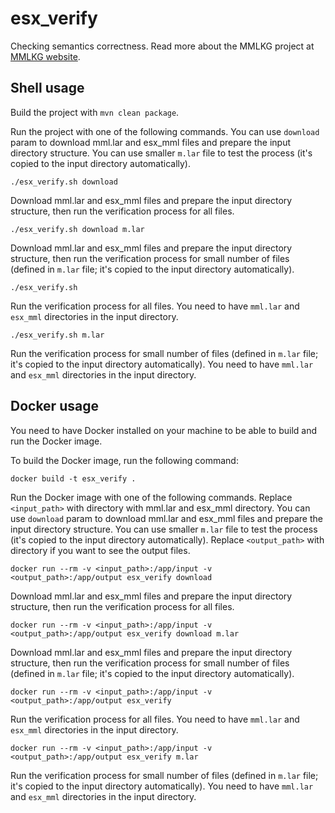 # esx_verify

Checking semantics correctness.
Read more about the MMLKG project at [MMLKG website](https://mmlkg.uwb.edu.pl).

## Shell usage

Build the project with `mvn clean package`.

Run the project with one of the following commands.
You can use `download` param to download mml.lar and esx_mml files and prepare the input directory structure.
You can use smaller `m.lar` file to test the process (it's copied to the input directory automatically).

```shell
./esx_verify.sh download
```

Download mml.lar and esx_mml files and prepare the input directory structure, then run the verification process for all files.


```shell
./esx_verify.sh download m.lar
```

Download mml.lar and esx_mml files and prepare the input directory structure, then run the verification process for small number of files (defined in `m.lar` file; it's copied to the input directory automatically).

```shell
./esx_verify.sh
```

Run the verification process for all files. You need to have `mml.lar` and `esx_mml` directories in the input directory.

```shell
./esx_verify.sh m.lar
```

Run the verification process for small number of files (defined in `m.lar` file; it's copied to the input directory automatically). You need to have `mml.lar` and `esx_mml` directories in the input directory.

## Docker usage

You need to have Docker installed on your machine to be able to build and run the Docker image.

To build the Docker image, run the following command:

```shell
docker build -t esx_verify .
```

Run the Docker image with one of the following commands.
Replace `<input_path>` with directory with mml.lar and esx_mml directory.
You can use `download` param to download mml.lar and esx_mml files and prepare the input directory structure.
You can use smaller `m.lar` file to test the process (it's copied to the input directory automatically).
Replace `<output_path>` with directory if you want to see the output files.

```shell
docker run --rm -v <input_path>:/app/input -v <output_path>:/app/output esx_verify download
```

Download mml.lar and esx_mml files and prepare the input directory structure, then run the verification process for all files.


```shell
docker run --rm -v <input_path>:/app/input -v <output_path>:/app/output esx_verify download m.lar
```

Download mml.lar and esx_mml files and prepare the input directory structure, then run the verification process for small number of files (defined in `m.lar` file; it's copied to the input directory automatically).

```shell
docker run --rm -v <input_path>:/app/input -v <output_path>:/app/output esx_verify
```

Run the verification process for all files. You need to have `mml.lar` and `esx_mml` directories in the input directory.

```shell
docker run --rm -v <input_path>:/app/input -v <output_path>:/app/output esx_verify m.lar
```

Run the verification process for small number of files (defined in `m.lar` file; it's copied to the input directory automatically). You need to have `mml.lar` and `esx_mml` directories in the input directory.
